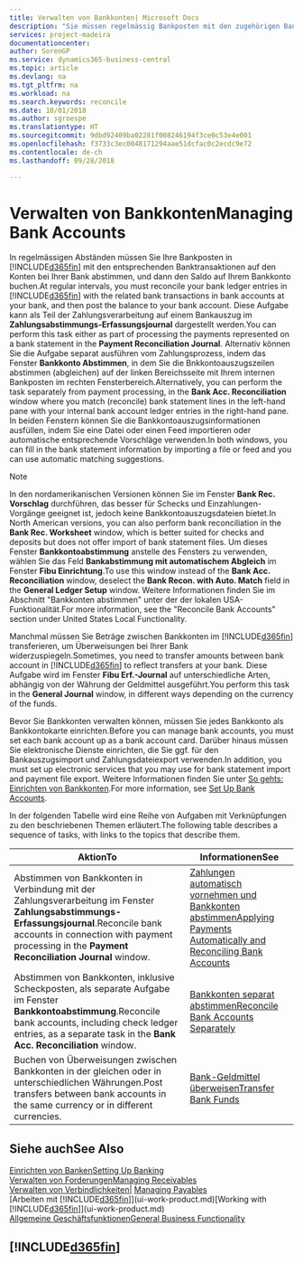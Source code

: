 ```yaml
---
title: Verwalten von Bankkonten| Microsoft Docs
description: "Sie müssen regelmässig Bankposten mit den zugehörigen Banktransaktionen in Ihren Bankkonten abstimmen."
services: project-madeira
documentationcenter: 
author: SorenGP
ms.service: dynamics365-business-central
ms.topic: article
ms.devlang: na
ms.tgt_pltfrm: na
ms.workload: na
ms.search.keywords: reconcile
ms.date: 10/01/2018
ms.author: sgroespe
ms.translationtype: HT
ms.sourcegitcommit: 9dbd92409ba02281f008246194f3ce0c53e4e001
ms.openlocfilehash: f3733c3ec0048171294aae51dcfac0c2ecdc9e72
ms.contentlocale: de-ch
ms.lasthandoff: 09/28/2018

---
```

# <a name="managing-bank-accounts"></a><span data-ttu-id="de236-103">Verwalten von Bankkonten</span><span class="sxs-lookup"><span data-stu-id="de236-103">Managing Bank Accounts</span></span>
<span data-ttu-id="de236-104">In regelmässigen Abständen müssen Sie Ihre Bankposten in [!INCLUDE[d365fin](includes/d365fin_md.md)] mit den entsprechenden Banktransaktionen auf den Konten bei Ihrer Bank abstimmen, und dann den Saldo auf Ihrem Bankkonto buchen.</span><span class="sxs-lookup"><span data-stu-id="de236-104">At regular intervals, you must reconcile your bank ledger entries in [!INCLUDE[d365fin](includes/d365fin_md.md)] with the related bank transactions in bank accounts at your bank, and then post the balance to your bank account.</span></span> <span data-ttu-id="de236-105">Diese Aufgabe kann als Teil der Zahlungsverarbeitung auf einem Bankauszug im **Zahlungsabstimmungs-Erfassungsjournal** dargestellt werden.</span><span class="sxs-lookup"><span data-stu-id="de236-105">You can perform this task either as part of processing the payments represented on a bank statement in the **Payment Reconciliation Journal**.</span></span> <span data-ttu-id="de236-106">Alternativ können Sie die Aufgabe separat ausführen vom Zahlungsprozess, indem das Fenster **Bankkonto Abstimmen**, in dem Sie die Bnkkontoauszugszeilen abstimmen (abgleichen) auf der linken Bereichsseite mit Ihrem internen Bankposten im rechten Fensterbereich.</span><span class="sxs-lookup"><span data-stu-id="de236-106">Alternatively, you can perform the task separately from payment processing, in the **Bank Acc. Reconciliation** window where you match (reconcile) bank statement lines in the left-hand pane with your internal bank account ledger entries in the right-hand pane.</span></span> <span data-ttu-id="de236-107">In beiden Fenstern können Sie die Bankkontoauszugsinformationen ausfüllen, indem Sie eine Datei oder einen Feed importieren oder automatische entsprechende Vorschläge verwenden.</span><span class="sxs-lookup"><span data-stu-id="de236-107">In both windows, you can fill in the bank statement information by importing a file or feed and you can use automatic matching suggestions.</span></span>

> [!NOTE]  
> <span data-ttu-id="de236-108">In den nordamerikanischen Versionen können Sie im Fenster **Bank Rec. Vorschlag** durchführen, das besser für Schecks und Einzahlungen-Vorgänge geeignet ist, jedoch keine Bankkontoauszugsdateien bietet.</span><span class="sxs-lookup"><span data-stu-id="de236-108">In North American versions, you can also perform bank reconciliation in the **Bank Rec. Worksheet** window, which is better suited for checks and deposits but does not offer import of bank statement files.</span></span> <span data-ttu-id="de236-109">Um dieses Fenster **Bankkontoabstimmung** anstelle des Fensters zu verwenden, wählen Sie das Feld **Bankabstimmung mit automatischem Abgleich** im Fenster **Fibu Einrichtung**.</span><span class="sxs-lookup"><span data-stu-id="de236-109">To use this window instead of the **Bank Acc. Reconciliation** window, deselect the **Bank Recon. with Auto. Match** field in the **General Ledger Setup** window.</span></span> <span data-ttu-id="de236-110">Weitere Informationen finden Sie im Abschnitt "Bankkonten abstimmen" unter der der lokalen USA-Funktionalität.</span><span class="sxs-lookup"><span data-stu-id="de236-110">For more information, see the "Reconcile Bank Accounts" section under United States Local Functionality.</span></span>

<span data-ttu-id="de236-111">Manchmal müssen Sie Beträge zwischen Bankkonten im [!INCLUDE[d365fin](includes/d365fin_md.md)]  transferieren, um Überweisungen bei Ihrer Bank widerzuspiegeln.</span><span class="sxs-lookup"><span data-stu-id="de236-111">Sometimes, you need to transfer amounts between bank account in [!INCLUDE[d365fin](includes/d365fin_md.md)] to reflect transfers at your bank.</span></span> <span data-ttu-id="de236-112">Diese Aufgabe wird im Fenster **Fibu Erf.-Journal** auf unterschiedliche Arten, abhängig von der Währung der Geldmittel ausgeführt.</span><span class="sxs-lookup"><span data-stu-id="de236-112">You perform this task in the **General Journal** window, in different ways depending on the currency of the funds.</span></span>

<span data-ttu-id="de236-113">Bevor Sie Bankkonten verwalten können, müssen Sie jedes Bankkonto als Bankkontokarte einrichten.</span><span class="sxs-lookup"><span data-stu-id="de236-113">Before you can manage bank accounts, you must set each bank account up as a bank account card.</span></span> <span data-ttu-id="de236-114">Darüber hinaus müssen Sie elektronische Dienste einrichten, die Sie ggf. für den Bankauszugsimport und Zahlungsdateiexport verwenden.</span><span class="sxs-lookup"><span data-stu-id="de236-114">In addition, you must set up electronic services that you may use for bank statement import and payment file export.</span></span> <span data-ttu-id="de236-115">Weitere Informationen finden Sie unter [So gehts: Einrichten von Bankkonten](bank-setup-banking.md).</span><span class="sxs-lookup"><span data-stu-id="de236-115">For more information, see [Set Up Bank Accounts](bank-setup-banking.md).</span></span>

<span data-ttu-id="de236-116">In der folgenden Tabelle wird eine Reihe von Aufgaben mit Verknüpfungen zu den beschriebenen Themen erläutert.</span><span class="sxs-lookup"><span data-stu-id="de236-116">The following table describes a sequence of tasks, with links to the topics that describe them.</span></span>

| <span data-ttu-id="de236-117">Aktion</span><span class="sxs-lookup"><span data-stu-id="de236-117">To</span></span> | <span data-ttu-id="de236-118">Informationen</span><span class="sxs-lookup"><span data-stu-id="de236-118">See</span></span> |
| --- | --- |
| <span data-ttu-id="de236-119">Abstimmen von Bankkonten in Verbindung mit der Zahlungsverarbeitung im Fenster **Zahlungsabstimmungs-Erfassungsjournal**.</span><span class="sxs-lookup"><span data-stu-id="de236-119">Reconcile bank accounts in connection with payment processing in the **Payment Reconciliation Journal** window.</span></span> |[<span data-ttu-id="de236-120">Zahlungen automatisch vornehmen und Bankkonten abstimmen</span><span class="sxs-lookup"><span data-stu-id="de236-120">Applying Payments Automatically and Reconciling Bank Accounts</span></span>](receivables-apply-payments-auto-reconcile-bank-accounts.md) |
| <span data-ttu-id="de236-121">Abstimmen von Bankkonten, inklusive Scheckposten, als separate Aufgabe im Fenster **Bankkontoabstimmung**.</span><span class="sxs-lookup"><span data-stu-id="de236-121">Reconcile bank accounts, including check ledger entries, as a separate task in the **Bank Acc. Reconciliation** window.</span></span> |[<span data-ttu-id="de236-122">Bankkonten separat abstimmen</span><span class="sxs-lookup"><span data-stu-id="de236-122">Reconcile Bank Accounts Separately</span></span>](bank-how-reconcile-bank-accounts-separately.md) |
| <span data-ttu-id="de236-123">Buchen von Überweisungen zwischen Bankkonten in der gleichen oder in unterschiedlichen Währungen.</span><span class="sxs-lookup"><span data-stu-id="de236-123">Post transfers between bank accounts in the same currency or in different currencies.</span></span> |[<span data-ttu-id="de236-124">Bank-Geldmittel überweisen</span><span class="sxs-lookup"><span data-stu-id="de236-124">Transfer Bank Funds</span></span>](bank-how-transfer-bank-funds.md) |

## <a name="see-also"></a><span data-ttu-id="de236-125">Siehe auch</span><span class="sxs-lookup"><span data-stu-id="de236-125">See Also</span></span>
[<span data-ttu-id="de236-126">Einrichten von Banken</span><span class="sxs-lookup"><span data-stu-id="de236-126">Setting Up Banking</span></span>](bank-setup-banking.md)  
[<span data-ttu-id="de236-127">Verwalten von Forderungen</span><span class="sxs-lookup"><span data-stu-id="de236-127">Managing Receivables</span></span>](receivables-manage-receivables.md)  
<span data-ttu-id="de236-128">[Verwalten von Verbindlichkeiten|](payables-manage-payables.md)  </span><span class="sxs-lookup"><span data-stu-id="de236-128">[Managing Payables](payables-manage-payables.md)  </span></span>  
<span data-ttu-id="de236-129">[Arbeiten mit [!INCLUDE[d365fin](includes/d365fin_md.md)]](ui-work-product.md)</span><span class="sxs-lookup"><span data-stu-id="de236-129">[Working with [!INCLUDE[d365fin](includes/d365fin_md.md)]](ui-work-product.md)</span></span>  
[<span data-ttu-id="de236-130">Allgemeine Geschäftsfunktionen</span><span class="sxs-lookup"><span data-stu-id="de236-130">General Business Functionality</span></span>](ui-across-business-areas.md)  

## [!INCLUDE[d365fin](includes/free_trial_md.md)]  
 


